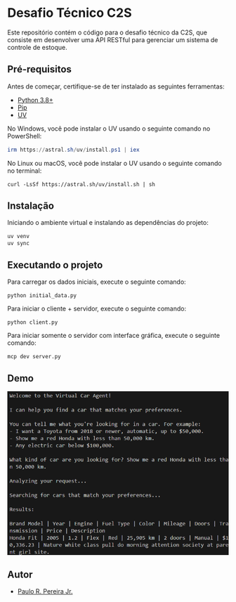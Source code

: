 # Desafio Técnico C2S

Este repositório contém o código para o desafio técnico da C2S, que consiste em desenvolver uma API RESTful para gerenciar um sistema de controle de estoque.

## Pré-requisitos

Antes de começar, certifique-se de ter instalado as seguintes ferramentas:

- [Python 3.8+](https://www.python.org/downloads/)
- [Pip](https://pip.pypa.io/en/stable/installation/)
- [UV](https://astral.sh/uv/)

No Windows, você pode instalar o UV usando o seguinte comando no PowerShell:

```powershell
irm https://astral.sh/uv/install.ps1 | iex
```

No Linux ou macOS, você pode instalar o UV usando o seguinte comando no terminal:

```shell
curl -LsSf https://astral.sh/uv/install.sh | sh
```

## Instalação

Iniciando o ambiente virtual e instalando as dependências do projeto:

```shell
uv venv
uv sync
```

## Executando o projeto

Para carregar os dados iniciais, execute o seguinte comando:

```shell
python initial_data.py
```

Para iniciar o cliente + servidor, execute o seguinte comando:

```shell
python client.py
```

Para iniciar somente o servidor com interface gráfica, execute o seguinte comando:

```shell
mcp dev server.py
```

## Demo

![Demonstração do sistema](images/demo.png)

## Autor

- [Paulo R. Pereira Jr.](https://github.com/paulorobertouri)